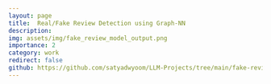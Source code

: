 ```yaml
---
layout: page
title:  Real/Fake Review Detection using Graph-NN
description: 
img: assets/img/fake_review_model_output.png
importance: 2
category: work
redirect: false
github: https://github.com/satyadwyoom/LLM-Projects/tree/main/fake-review-detection
---
```

